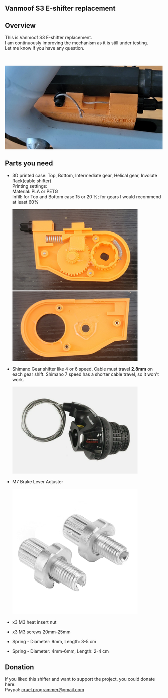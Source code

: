 Vanmoof S3 E-shifter replacement
--------


Overview
--------

This is Vanmoof S3 E-shifter replacement.
</br>
I am continuously improving the mechanism as it is still under testing.
</br>
Let me know if you have any question.
</br></br></br>

<img src= "/Images/Shifter_v1_1.jpg" width = "800" />

Parts you need
--------

* 3D printed case: Top, Bottom, Intermediate gear, Helical gear, Involute Rack(cable shifter)
  <br>
  Printing settings:
  <br>
  Material: PLA or PETG
  <br>
  Infill: for Top and Bottom case 15 or 20 %; for gears I would recommend at least 60%

  <img src= "/Images/Bottom_Inside_v_1_2.jpg" width = "400" />
  <img src= "/Images/Top_Internal_v_1_2.jpg" width = "400" />
* Shimano Gear shifter like 4 or 6 speed. Cable must travel **2.8mm** on each gear shift. Shimano 7 speed has a shorter cable travel, so it won't work.
  
  <img src= "/Images/Shimano RevoShift_6_speed.png" width = "400" />
* M7 Brake Lever Adjuster
  
  <img src= "/Images/M7_Brake_Lever_Adjuster.jpg" width = "400" />
* x3 M3 heat insert nut
* x3 M3 screws 20mm-25mm
* Spring - Diameter: 9mm, Length: 3-5 cm
* Spring - Diameter: 4mm-6mm, Length: 2-4 cm


Donation
--------
If you liked this shifter and want to support the project, you could donate here:
</br>
Paypal: cruel.programmer@gmail.com
